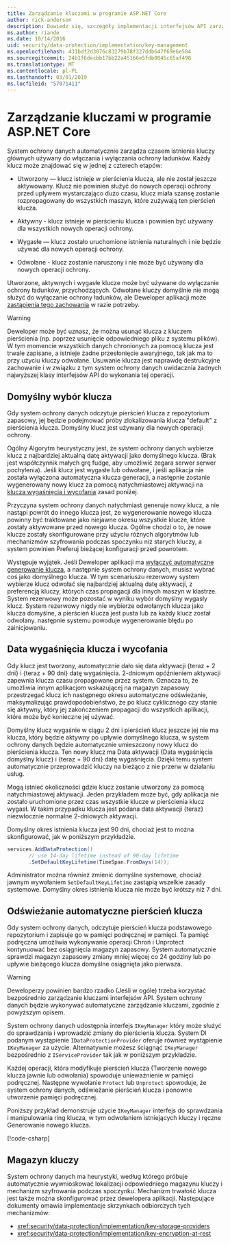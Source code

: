 ```yaml
---
title: Zarządzanie kluczami w programie ASP.NET Core
author: rick-anderson
description: Dowiedz się, szczegóły implementacji interfejsów API zarządzania kluczami ochrony danych programu ASP.NET Core.
ms.author: riande
ms.date: 10/14/2016
uid: security/data-protection/implementation/key-management
ms.openlocfilehash: 431bdf2d3076c83279b78f327ddb647f69e6e584
ms.sourcegitcommit: 24b1f6decbb17bb22a45166e5fdb0845c65af498
ms.translationtype: MT
ms.contentlocale: pl-PL
ms.lasthandoff: 03/01/2019
ms.locfileid: "57071411"
---
```

# <a name="key-management-in-aspnet-core"></a>Zarządzanie kluczami w programie ASP.NET Core

<a name="data-protection-implementation-key-management"></a>

System ochrony danych automatycznie zarządza czasem istnienia kluczy głównych używany do włączania i wyłączania ochrony ładunków. Każdy klucz może znajdować się w jednej z czterech etapów:

* Utworzony — klucz istnieje w pierścienia klucza, ale nie został jeszcze aktywowany. Klucz nie powinien służyć do nowych operacji ochrony przed upływem wystarczająco dużo czasu, klucz miała szansę zostanie rozpropagowany do wszystkich maszyn, które zużywają ten pierścień klucza.

* Aktywny - klucz istnieje w pierścieniu klucza i powinien być używany dla wszystkich nowych operacji ochrony.

* Wygasłe — klucz zostało uruchomione istnienia naturalnych i nie będzie używać dla nowych operacji ochrony.

* Odwołane - klucz zostanie naruszony i nie może być używany dla nowych operacji ochrony.

Utworzone, aktywnych i wygasłe klucze może być używane do wyłączanie ochrony ładunków, przychodzących. Odwołane kluczy domyślnie nie mogą służyć do wyłączanie ochrony ładunków, ale Deweloper aplikacji może [zastąpienia tego zachowania](xref:security/data-protection/consumer-apis/dangerous-unprotect#data-protection-consumer-apis-dangerous-unprotect) w razie potrzeby.

>[!WARNING]
> Deweloper może być uznasz, że można usunąć klucza z kluczem pierścienia (np. poprzez usunięcie odpowiedniego pliku z systemu plików). W tym momencie wszystkich danych chronionych za pomocą klucza jest trwale zapisane, a istnieje żadne przesłonięcie awaryjnego, tak jak ma to przy użyciu kluczy odwołane. Usuwanie klucza jest naprawdę destrukcyjne zachowanie i w związku z tym system ochrony danych uwidacznia żadnych najwyższej klasy interfejsów API do wykonania tej operacji.

## <a name="default-key-selection"></a>Domyślny wybór klucza

Gdy system ochrony danych odczytuje pierścień klucza z repozytorium zapasowy, jej będzie podejmować próby zlokalizowania klucza "default" z pierścienia klucza. Domyślny klucz jest używany dla nowych operacji ochrony.

Ogólny Algorytm heurystyczny jest, że system ochrony danych wybierze klucz z najbardziej aktualną datę aktywacji jako domyślnego klucza. (Brak jest współczynnik małych grę fudge, aby umożliwić zegara serwer serwer pochylenia). Jeśli klucz jest wygasłe lub odwołane, i jeśli aplikacja nie została wyłączona automatyczna klucza generacji, a następnie zostanie wygenerowany nowy klucz za pomocą natychmiastowej aktywacji na [klucza wygaśnięcia i wycofania](xref:security/data-protection/implementation/key-management#data-protection-implementation-key-management-expiration) zasad poniżej.

Przyczyna system ochrony danych natychmiast generuje nowy klucz, a nie nastąpi powrót do innego klucza jest, że wygenerowanie nowego klucza powinny być traktowane jako niejawne okresu wszystkie klucze, które zostały aktywowane przed nowego klucza. Ogólne chodzi o to, że nowe klucze zostały skonfigurowane przy użyciu różnych algorytmów lub mechanizmów szyfrowania podczas spoczynku niż starych kluczy, a system powinien Preferuj bieżącej konfiguracji przed powrotem.

Występuje wyjątek. Jeśli Deweloper aplikacji ma [wyłączyć automatyczne generowanie klucza](xref:security/data-protection/configuration/overview#disableautomatickeygeneration), a następnie system ochrony danych, musisz wybrać coś jako domyślnego klucza. W tym scenariuszu rezerwowy system wybierze klucz odwołać się najbardziej aktualną datę aktywacji, z preferencją kluczy, których czas propagacji dla innych maszyn w klastrze. System rezerwowy może pozostać w wyniku wybór domyślny wygasły klucz. System rezerwowy nigdy nie wybierze odwołanych klucza jako klucza domyślne, a pierścień klucza jest pusta lub za każdy klucz został odwołany. następnie systemu powoduje wygenerowanie błędu po zainicjowaniu.

<a name="data-protection-implementation-key-management-expiration"></a>

## <a name="key-expiration-and-rolling"></a>Data wygaśnięcia klucza i wycofania

Gdy klucz jest tworzony, automatycznie dało się data aktywacji {teraz + 2 dni} i {teraz + 90 dni} datę wygaśnięcia. 2-dniowym opóźnieniem aktywacji zapewnia klucza czasu propagowane przez system. Oznacza to, że umożliwia innym aplikacjom wskazującej na magazyn zapasowy przestrzegać klucz ich następnego okresu automatyczne odświeżanie, maksymalizując prawdopodobieństwo, że po klucz cyklicznego czy stanie się aktywny, który jej zakończeniem propagacji do wszystkich aplikacji, które może być konieczne jej używać.

Domyślny klucz wygaśnie w ciągu 2 dni i pierścień klucz jeszcze jej nie ma klucza, który będzie aktywny po upływie domyślnego klucza, w system ochrony danych będzie automatycznie umieszczony nowy klucz do pierścienia klucza. Ten nowy klucz ma Data aktywacji {Data wygaśnięcia domyślny klucz} i {teraz + 90 dni} datę wygaśnięcia. Dzięki temu system automatycznie przeprowadzić kluczy na bieżąco z nie przerw w działaniu usług.

Mogą istnieć okoliczności gdzie klucz zostanie utworzony za pomocą natychmiastowej aktywacji. Jeden przykładem może być, gdy aplikacja nie zostało uruchomione przez czas wszystkie klucze w pierścienia klucz wygasł. W takim przypadku klucza jest podana data aktywacji {teraz} niezwłocznie normalne 2-dniowych aktywacji.

Domyślny okres istnienia klucza jest 90 dni, chociaż jest to można skonfigurować, jak w poniższym przykładzie.

```csharp
services.AddDataProtection()
       // use 14-day lifetime instead of 90-day lifetime
       .SetDefaultKeyLifetime(TimeSpan.FromDays(14));
```

Administrator można również zmienić domyślne systemowe, chociaż jawnym wywołaniem `SetDefaultKeyLifetime` zastąpią wszelkie zasady systemowe. Domyślny okres istnienia klucza nie może być krótszy niż 7 dni.

## <a name="automatic-key-ring-refresh"></a>Odświeżanie automatyczne pierścień klucza

Gdy system ochrony danych, odczytuje pierścień klucza podstawowego repozytorium i zapisuje go w pamięci podręcznej w pamięci. Ta pamięć podręczna umożliwia wykonywanie operacji Chroń i Unprotect kontynuować bez osiągnięcia magazyn zapasowy. System automatycznie sprawdzi magazyn zapasowy zmiany mniej więcej co 24 godziny lub po upływie bieżącego klucza domyślne osiągnięta jako pierwsza.

>[!WARNING]
> Deweloperzy powinien bardzo rzadko (Jeśli w ogóle) trzeba korzystać bezpośrednio zarządzanie kluczami interfejsów API. System ochrony danych będzie wykonywać automatyczne zarządzanie kluczami, zgodnie z powyższym opisem.

System ochrony danych udostępnia interfejs `IKeyManager` który może służyć do sprawdzania i wprowadzić zmiany do pierścienia klucza. System DI podanym wystąpienie `IDataProtectionProvider` oferuje również wystąpienie `IKeyManager` za użycie. Alternatywnie możesz ściągnąć `IKeyManager` bezpośrednio z `IServiceProvider` tak jak w poniższym przykładzie.

Każdej operacji, która modyfikuje pierścień klucza (Tworzenie nowego klucza jawnie lub odwołania) spowoduje unieważnienie w pamięci podręcznej. Następne wywołanie `Protect` lub `Unprotect` spowoduje, że system ochrony danych, odświeżanie pierścień klucza i ponowne utworzenie pamięci podręcznej.

Poniższy przykład demonstruje użycie `IKeyManager` interfejs do sprawdzania i manipulowania ring klucza, w tym odwołaniem istniejących kluczy i ręczne Generowanie nowego klucza.

[!code-csharp[](key-management/samples/key-management.cs)]

## <a name="key-storage"></a>Magazyn kluczy

System ochrony danych ma heurystyki, według którego próbuje automatycznie wywnioskować lokalizacji odpowiedniego magazynu kluczy i mechanizm szyfrowania podczas spoczynku. Mechanizm trwałość klucza jest także można skonfigurować przez dewelopera aplikacji. Następujące dokumenty omawia implementacje skrzynkach odbiorczych tych mechanizmów:

* <xref:security/data-protection/implementation/key-storage-providers>
* <xref:security/data-protection/implementation/key-encryption-at-rest>
